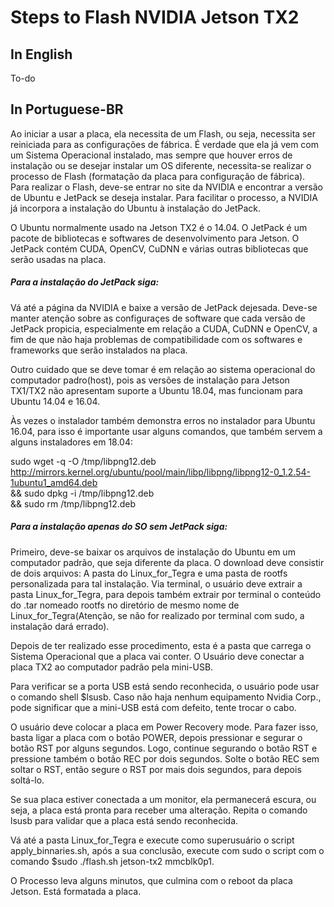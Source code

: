 # Steps to Flash NVIDIA Jetson TX2

## In English
To-do




## In Portuguese-BR

Ao iniciar a usar a placa, ela necessita de um Flash, ou seja, necessita ser reiniciada para as configurações de fábrica.
É verdade que ela já vem com um Sistema Operacional instalado, mas sempre que houver erros de instalação ou se desejar instalar um OS diferente, necessita-se realizar o processo de Flash (formatação da placa para configuração de fábrica).
Para realizar o Flash, deve-se entrar no site da NVIDIA e encontrar a versão de Ubuntu e JetPack se deseja instalar.
Para facilitar o processo, a NVIDIA já incorpora a instalação do Ubuntu à instalação do JetPack.

O Ubuntu normalmente usado na Jetson TX2 é o 14.04.
O JetPack é um pacote de bibliotecas e softwares de desenvolvimento para Jetson. O JetPack contém CUDA, OpenCV, CuDNN e várias outras bibliotecas que serão usadas na placa. 

##### Para a instalação do JetPack siga: 

Vá até a página da NVIDIA e baixe a versão de JetPack dejesada.
Deve-se manter atenção sobre as configuraçes de software que cada versão de JetPack propicia, especialmente em relação a CUDA, CuDNN e OpenCV, a fim de que não haja problemas de compatibilidade com os softwares e frameworks que serão instalados na placa.

Outro cuidado que se deve tomar é em relação ao sistema operacional do computador padro(host), pois as versões de instalação para Jetson TX1/TX2 não apresentam suporte a Ubuntu 18.04, mas funcionam para Ubuntu 14.04 e 16.04.

Às vezes o instalador também demonstra erros no instalador para Ubuntu 16.04, para isso é importante usar alguns comandos, que também servem a alguns instaladores em 18.04:

sudo wget -q -O /tmp/libpng12.deb http://mirrors.kernel.org/ubuntu/pool/main/libp/libpng/libpng12-0_1.2.54-1ubuntu1_amd64.deb \
&& sudo dpkg -i /tmp/libpng12.deb \
&& sudo rm /tmp/libpng12.deb  

##### Para a instalação apenas do SO sem JetPack siga: 

Primeiro, deve-se baixar os arquivos de instalação do Ubuntu em um computador padrão, que seja diferente da placa. O download deve consistir de dois arquivos: A pasta do Linux_for_Tegra e uma pasta de rootfs personalizada para tal instalação. Via terminal, o usuário deve extrair a pasta Linux_for_Tegra, para depois também extrair por terminal o conteúdo do .tar nomeado rootfs no diretório de mesmo nome de Linux_for_Tegra(Atenção, se não for realizado por terminal com sudo, a instalação dará errado).

Depois de ter realizado esse procedimento, esta é a pasta que carrega o Sistema Operacional que a placa vai conter. O Usuário deve conectar a placa TX2 ao computador padrão pela mini-USB.

Para verificar se a porta USB está sendo reconhecida, o usuário pode usar o comando shell $lsusb.
Caso não haja nenhum equipamento Nvidia Corp., pode significar que a mini-USB está com defeito, tente trocar o cabo.

O usuário deve colocar a placa em Power Recovery mode. Para fazer isso, basta ligar a placa com o botão POWER, depois pressionar e segurar o botão RST por alguns segundos. Logo, continue segurando o botão RST e pressione também o botão REC por dois segundos. Solte o botão REC sem soltar o RST, então segure o RST por mais dois segundos, para depois soltá-lo. 

Se sua placa estiver conectada a um monitor, ela permanecerá escura, ou seja, a placa está pronta para receber uma alteração. Repita o comando lsusb para validar que a placa está sendo reconhecida. 

Vá até a pasta Linux_for_Tegra e execute como superusuário o script apply_binnaries.sh, após a sua conclusão, execute com sudo o script com o comando $sudo ./flash.sh jetson-tx2 mmcblk0p1.

O Processo leva alguns minutos, que culmina com o reboot da placa Jetson. Está formatada a placa.


